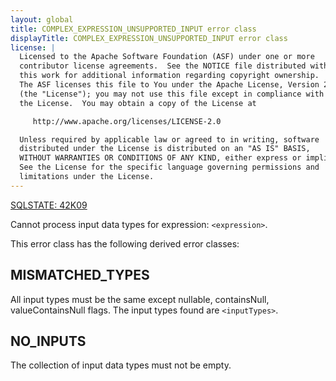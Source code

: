 ```yaml
---
layout: global
title: COMPLEX_EXPRESSION_UNSUPPORTED_INPUT error class
displayTitle: COMPLEX_EXPRESSION_UNSUPPORTED_INPUT error class
license: |
  Licensed to the Apache Software Foundation (ASF) under one or more
  contributor license agreements.  See the NOTICE file distributed with
  this work for additional information regarding copyright ownership.
  The ASF licenses this file to You under the Apache License, Version 2.0
  (the "License"); you may not use this file except in compliance with
  the License.  You may obtain a copy of the License at

     http://www.apache.org/licenses/LICENSE-2.0

  Unless required by applicable law or agreed to in writing, software
  distributed under the License is distributed on an "AS IS" BASIS,
  WITHOUT WARRANTIES OR CONDITIONS OF ANY KIND, either express or implied.
  See the License for the specific language governing permissions and
  limitations under the License.
---
```


[SQLSTATE: 42K09](sql-error-conditions-sqlstates.html#class-42-syntax-error-or-access-rule-violation)

Cannot process input data types for expression: `<expression>`.

This error class has the following derived error classes:

## MISMATCHED_TYPES

All input types must be the same except nullable, containsNull, valueContainsNull flags.
The input types found are `<inputTypes>`.

## NO_INPUTS

The collection of input data types must not be empty.


